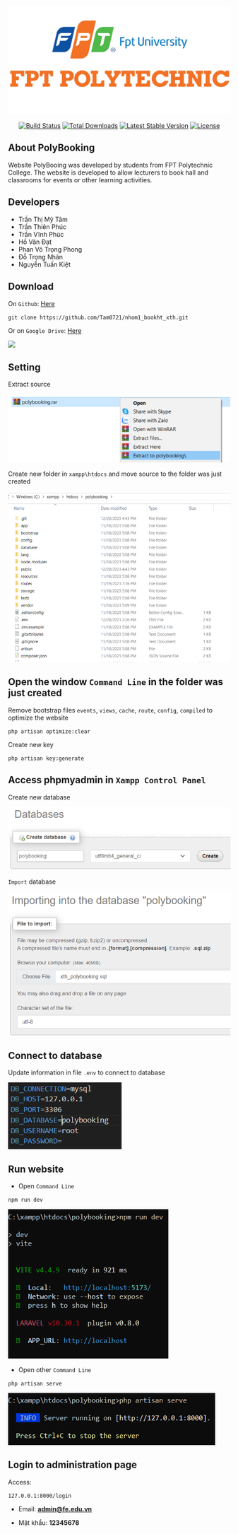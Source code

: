 ﻿<p align="center"><img src="/public/img/logo-fpt.png" alt="PolyBooking Logo"></p>

<p align="center">
    <a href="https://github.com/laravel/framework/actions"><img src="https://github.com/laravel/framework/workflows/tests/badge.svg" alt="Build Status"></a>
    <a href="https://packagist.org/packages/laravel/framework"><img src="https://img.shields.io/packagist/dt/laravel/framework" alt="Total Downloads"></a>
    <a href="https://packagist.org/packages/laravel/framework"><img src="https://img.shields.io/packagist/v/laravel/framework" alt="Latest Stable Version"></a>
    <a href="https://packagist.org/packages/laravel/framework"><img src="https://img.shields.io/packagist/l/laravel/framework" alt="License"></a>
</p>

## About PolyBooking

<p>
    Website PolyBooing was developed by students from FPT Polytechnic College. The website is developed to allow lecturers to book hall and classrooms for events or other learning activities. 
</p>

## Developers

- Trần Thị Mỹ Tâm
- Trần Thiên Phúc
- Trần Vĩnh Phúc
- Hồ Văn Đạt
- Phan Võ Trọng Phong
- Đỗ Trọng Nhân
- Nguyễn Tuấn Kiệt

## Download

On `Github`: <a href="https://github.com/Tam0721/nhom1_bookht_xth">Here</a>

```
git clone https://github.com/Tam0721/nhom1_bookht_xth.git
```

Or on `Google Drive`: <a href="https://drive.google.com/drive/u/2/folders/1fhHQgWxMTcj1j2mQehBiYoXzC4EybZBQ?q=sharedwith:public%20parent:1fhHQgWxMTcj1j2mQehBiYoXzC4EybZBQ" target="_blank">Here</a>

<a href="https://drive.google.com/drive/u/2/folders/1fhHQgWxMTcj1j2mQehBiYoXzC4EybZBQ?q=sharedwith:public%20parent:1fhHQgWxMTcj1j2mQehBiYoXzC4EybZBQ" target="_blank">
    <img src="https://6flames.id.vn/public/frontend/img/readme/banner_sc.jpg">
</a>

## Setting

Extract source

<img src="/public/img/extract.png">

Create new folder in `xampp\htdocs` and move source to the folder was just created

<img src="/public/img/move_source.png">

## Open the window `Command Line` in the folder was just created

Remove bootstrap files `events`, `views`, `cache`, `route`, `config`, `compiled` to optimize the website

```
php artisan optimize:clear
```

Create new key

```
php artisan key:generate
```

## Access phpmyadmin in `Xampp Control Panel`

Create new database

<img src="/public/img/create_database.png">

`Import` database

<img src="/public/img/import_database.png">

## Connect to database

Update information in file `.env` to connect to database

<img src="/public/img/connect.png">

## Run website
- Open `Command Line`

```
npm run dev
```

<img src="/public/img/run1.png">

- Open other `Command Line`

```
php artisan serve
```

<img src="/public/img/run2.png">

## Login to administration page

Access:

```
127.0.0.1:8000/login
```

- Email: <b>admin@fe.edu.vn</b>

- Mật khẩu: <b>12345678</b>
